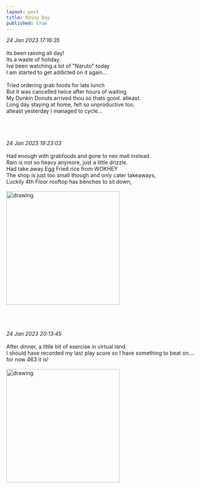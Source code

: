 ```yaml
---
layout: post
title: Rainy Day
published: true
---
```

_24 Jan 2023 17:16:35_
<br>
<br>
Its been raining all day!
<br>
Its a waste of holiday.
<br>
Ive been watching a lot of "Naruto" today
<br>
I am started to get addicted on it again...
<br>
<br>
Tried ordering grab foods for late lunch
<br>
But it was cancelled twice after hours of waiting
<br>
My Dunkin Donuts arrived thou so thats good. atleast.
<br>
Long day staying at home, felt so unproductive too.
<br>
atleast yesterday I managed to cycle...
<br>
<br>
<br>
<br>
<br>
_24 Jan 2023 19:23:03_
<br>
<br>
Had enough with grabfoods and gone to nex mall instead.
<br>
Rain is not so heavy anymore, just a little drizzle.
<br>
Had take away Egg Fried rice from WOKHEY
<br>
The shop is just too small though and only cater takeaways,
<br>
Luckily 4th Floor rooftop has benches to sit down,
<br>
<br>
<img src="https://drive.google.com/uc?export=view&id=1Z4JHgNYQ0xQH3h7c17d8QVPqRMNKZb30" alt="drawing" width="300"/>
<br>
<br>
<br>
<br>
<br>
_24 Jan 2023 20:13:45_
<br>
<br>
After dinner, a little bit of exercise in virtual land.
<br>
I should have recorded my last play score so I have something to beat on....
<br>
for now 463 it is!
<br>
<br>
<img src="https://drive.google.com/uc?export=view&id=1bVm8HhPYtGU969Y_menMAM-UD7cJ2UnV" alt="drawing" width="300"/>
